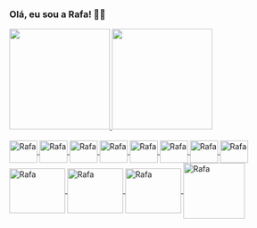 ### Olá, eu sou a Rafa! 🏳️‍⚧️
<div>
  <a href="https://github.com/ElaRafaPy">
    <img height="180em" src="https://github-readme-stats.vercel.app/api?username=ElaRafaPy&show_icons=true&theme=dracula&include_all_commits=true&count_private=true"/)>
    <img height="180em" src="https://github-readme-stats.vercel.app/api/top-langs/?username=ElaRafaPy&layout=compact&langs_count=7&theme=dracula"/)>
</div>
<div style="display: inline_block"><br>
  <img align="center" alt="Rafa" height="40" width="50" src="https://cdn.jsdelivr.net/gh/devicons/devicon/icons/python/python-original-wordmark.svg">
  <img align="center" alt="Rafa" height="40" width="50" src="https://cdn.jsdelivr.net/gh/devicons/devicon/icons/django/django-original.svg">
  <img align="center" alt="Rafa" height="40" width="50" src="https://cdn.jsdelivr.net/gh/devicons/devicon/icons/javascript/javascript-original.svg">
  <img align="center" alt="Rafa" height="40" width="50" src="https://cdn.jsdelivr.net/gh/devicons/devicon/icons/typescript/typescript-original.svg">
  <img align="center" alt="Rafa" height="40" width="50" src="https://cdn.jsdelivr.net/gh/devicons/devicon/icons/nodejs/nodejs-original-wordmark.svg">
  <img align="center" alt="Rafa" height="40" width="50" src="https://cdn.jsdelivr.net/gh/devicons/devicon/icons/express/express-original-wordmark.svg">
  <img align="center" alt="Rafa" height="40" width="50" src="https://cdn.jsdelivr.net/gh/devicons/devicon/icons/mysql/mysql-original-wordmark.svg">
  <img align="center" alt="Rafa" height="40" width="50" src="https://cdn.jsdelivr.net/gh/devicons/devicon/icons/react/react-original-wordmark.svg"><br> 
  <img align="center" alt="Rafa" height="80" width="100"        src="https://static.wikia.nocookie.net/minecraft/images/c/cb/Axolotl_%28lucy%29.gif/revision/latest/smart/width/400/height/225?cb=20201217015152">
  <img align="center" alt="Rafa" height="80" width="100"
  src="https://static.wikia.nocookie.net/minecraft_gamepedia/images/6/63/Cyan_Axolotl_JE2.gif/revision/latest?cb=20210402214528">
  <img align="center" alt="Rafa" height="80" width="100"
  src="https://static.wikia.nocookie.net/minecraft/images/c/c6/Axolotl_%28blue%29.gif/revision/latest?cb=20201217015052">
  <img align="center" alt="Rafa" height="100" width="110"
  src="https://static.wikia.nocookie.net/minecraft/images/6/6a/Axolotls_Swimming.gif/revision/latest?cb=20201219210623">
</div>
